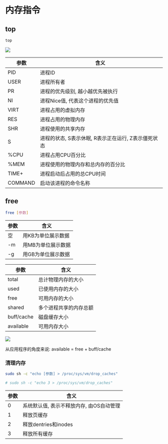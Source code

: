 <!--
 * @Description: 
 * @Version: 1.0
 * @Author: DaLao
 * @Email:  
 * @Date: 2021-11-13 18:40:58
 * @LastEditors: daLao
 * @LastEditTime: 2023-04-23 09:43:41
-->

# 内存指令

## top

```sh
top 
```

![](https://cdn.hurra.ltd/img/20211113184354.png)

| 参数    | 含义                                                |
| ------- | --------------------------------------------------- |
| PID     | 进程ID                                              |
| USER    | 进程所有者                                          |
| PR      | 进程的优先级别, 越小越优先被执行                    |
| NI      | 进程Nice值, 代表这个进程的优先值                    |
| VIRT    | 进程占用的虚拟内存                                  |
| RES     | 进程占用的物理内存                                  |
| SHR     | 进程使用的共享内存                                  |
| S       | 进程的状态, S表示休眠, R表示正在运行, Z表示僵死状态 |
| %CPU    | 进程占用CPU百分比                                   |
| %MEM    | 进程使用的物理内存和总内存的百分比                  |
| TIME+   | 进程启动后占用的总CPU时间                           |
| COMMAND | 启动该进程的命令名称                                |

## free

```sh
free [参数]
```

| 参数 | 含义               |
| ---- | ------------------ |
| 空   | 用KB为单位展示数据 |
| -m   | 用MB为单位展示数据 |
| -g   | 用GB为单位展示数据 |

| 参数       | 含义                   |
| ---------- | ---------------------- |
| total      | 总计物理内存的大小     |
| used       | 已使用内存的大小       |
| free       | 可用内存的大小         |
| shared     | 多个进程共享的内存总额 |
| buff/cache | 磁盘缓存大小           |
| available  | 可用内存大小           |

![](https://cdn.hurra.ltd/img/20211113185055.png)

从应用程序的角度来说: available = free + buff/cache

### 清理内存

```sh
sudo sh -c "echo [参数] > /proc/sys/vm/drop_caches"

# sudo sh -c "echo 3 > /proc/sys/vm/drop_caches"
```

| 参数 | 含义                                     |
| ---- | ---------------------------------------- |
| 0    | 系统默认值, 表示不释放内存, 由OS自动管理 |
| 1    | 释放页缓存                               |
| 2    | 释放dentries和inodes                     |
| 3    | 释放所有缓存                             |

